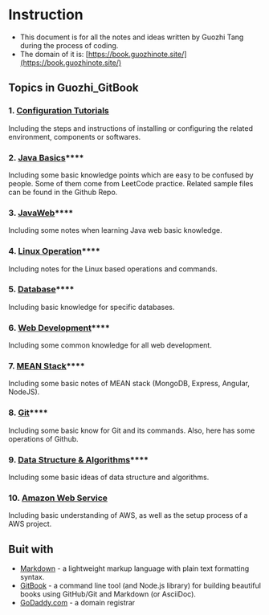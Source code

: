 # Instruction

* This document is for all the notes and ideas written by Guozhi Tang during the process of coding.
* The domain of it is: [https://book.guozhinote.site/](https://book.guozhinote.site/)

## Topics in Guozhi\_GitBook

### 1. [Configuration Tutorials](configuration-tutorials/1.1-java-environment-settings/)

Including the steps and instructions of installing or configuring the related environment, components or softwares.

### 2. [**Java Basics**](java-basics/2.1-static.md)\*\*\*\*

Including some basic knowledge points which are easy to be confused by people. Some of them come from LeetCode practice. Related sample files can be found in the Github Repo.

### **3.** [**JavaWeb**](javaweb/3.1-javaweb-introduction.md)\*\*\*\*

Including some notes when learning Java web basic knowledge. 

### **4.** [**Linux Operation**](linux-operation/4.1-zsh-bash-transformation.md)\*\*\*\*

Including notes for the Linux based operations and commands.

### **5.** [**Database**](database/5.1-postgresql.md)\*\*\*\*

Including basic knowledge for specific databases.

### **6.** [**Web Development**](web-development/6.1-html/)\*\*\*\*

Including some common knowledge for all web development.

### **7.** [**MEAN Stack**](mean-and-mearn-stack/7.1-mean-project-setup/)\*\*\*\*

Including some basic notes of MEAN stack \(MongoDB, Express, Angular, NodeJS\).

### **8.** [**Git**](git/8.1-readme-and-markdown.md)\*\*\*\*

Including some basic know for Git and its commands. Also, here has some operations of Github.

### **9.** [**Data Structure & Algorithms**](data-structures-and-algorithms/9.1-data-structures-and-algorithms.md)\*\*\*\*

Including some basic ideas of data structure and algorithms.

### 10. [Amazon Web Service](amazon-web-service/10.1-connect-to-ec2-instance.md)

Including basic understanding of AWS, as well as the setup process of a AWS project.

## Buit with

* [Markdown](https://www.markdownguide.org/) - a lightweight markup language with plain text formatting syntax.
* [GitBook](https://www.gitbook.com/) - a command line tool \(and Node.js library\) for building beautiful books using GitHub/Git and Markdown \(or AsciiDoc\).
* [GoDaddy.com](https://www.godaddy.com/?isc=goodbr01) - a domain registrar



